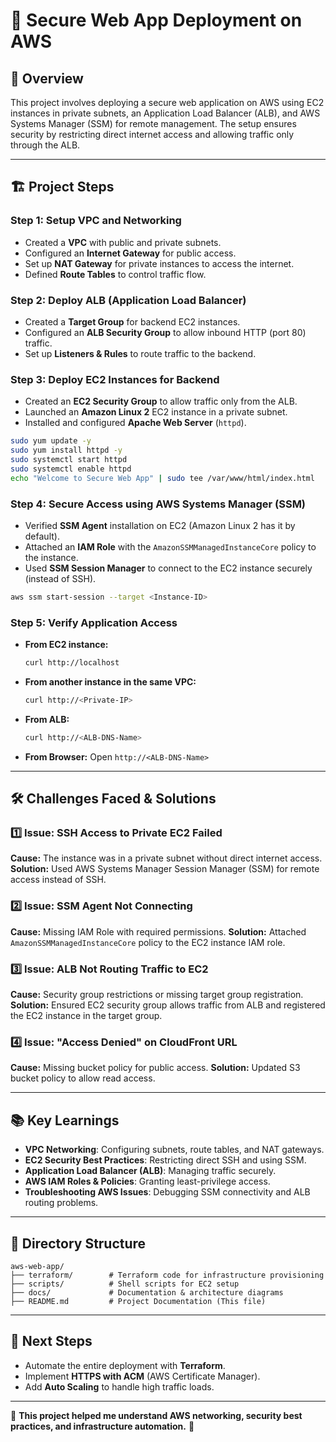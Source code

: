 # 🚀 Secure Web App Deployment on AWS

## 📌 Overview
This project involves deploying a secure web application on AWS using EC2 instances in private subnets, an Application Load Balancer (ALB), and AWS Systems Manager (SSM) for remote management. The setup ensures security by restricting direct internet access and allowing traffic only through the ALB.

---

## 🏗️ Project Steps

### **Step 1: Setup VPC and Networking**
- Created a **VPC** with public and private subnets.
- Configured an **Internet Gateway** for public access.
- Set up **NAT Gateway** for private instances to access the internet.
- Defined **Route Tables** to control traffic flow.

### **Step 2: Deploy ALB (Application Load Balancer)**
- Created a **Target Group** for backend EC2 instances.
- Configured an **ALB Security Group** to allow inbound HTTP (port 80) traffic.
- Set up **Listeners & Rules** to route traffic to the backend.

### **Step 3: Deploy EC2 Instances for Backend**
- Created an **EC2 Security Group** to allow traffic only from the ALB.
- Launched an **Amazon Linux 2** EC2 instance in a private subnet.
- Installed and configured **Apache Web Server** (`httpd`).

```bash
sudo yum update -y
sudo yum install httpd -y
sudo systemctl start httpd
sudo systemctl enable httpd
echo "Welcome to Secure Web App" | sudo tee /var/www/html/index.html
```

### **Step 4: Secure Access using AWS Systems Manager (SSM)**
- Verified **SSM Agent** installation on EC2 (Amazon Linux 2 has it by default).
- Attached an **IAM Role** with the `AmazonSSMManagedInstanceCore` policy to the instance.
- Used **SSM Session Manager** to connect to the EC2 instance securely (instead of SSH).

```bash
aws ssm start-session --target <Instance-ID>
```

### **Step 5: Verify Application Access**
- **From EC2 instance:**
  ```bash
  curl http://localhost
  ```
- **From another instance in the same VPC:**
  ```bash
  curl http://<Private-IP>
  ```
- **From ALB:**
  ```bash
  curl http://<ALB-DNS-Name>
  ```
- **From Browser:** Open `http://<ALB-DNS-Name>`

---

## 🛠 Challenges Faced & Solutions

### **1️⃣ Issue: SSH Access to Private EC2 Failed**
**Cause:** The instance was in a private subnet without direct internet access.
**Solution:** Used AWS Systems Manager Session Manager (SSM) for remote access instead of SSH.

### **2️⃣ Issue: SSM Agent Not Connecting**
**Cause:** Missing IAM Role with required permissions.
**Solution:** Attached `AmazonSSMManagedInstanceCore` policy to the EC2 instance IAM role.

### **3️⃣ Issue: ALB Not Routing Traffic to EC2**
**Cause:** Security group restrictions or missing target group registration.
**Solution:** Ensured EC2 security group allows traffic from ALB and registered the EC2 instance in the target group.

### **4️⃣ Issue: "Access Denied" on CloudFront URL**
**Cause:** Missing bucket policy for public access.
**Solution:** Updated S3 bucket policy to allow read access.

---

## 📚 Key Learnings
- **VPC Networking**: Configuring subnets, route tables, and NAT gateways.
- **EC2 Security Best Practices**: Restricting direct SSH and using SSM.
- **Application Load Balancer (ALB)**: Managing traffic securely.
- **AWS IAM Roles & Policies**: Granting least-privilege access.
- **Troubleshooting AWS Issues**: Debugging SSM connectivity and ALB routing problems.

---

## 📂 Directory Structure
```
aws-web-app/
├── terraform/        # Terraform code for infrastructure provisioning
├── scripts/          # Shell scripts for EC2 setup
├── docs/             # Documentation & architecture diagrams
├── README.md         # Project Documentation (This file)
```

---

## 📌 Next Steps
- Automate the entire deployment with **Terraform**.
- Implement **HTTPS with ACM** (AWS Certificate Manager).
- Add **Auto Scaling** to handle high traffic loads.

---

🎯 **This project helped me understand AWS networking, security best practices, and infrastructure automation.** 🚀
